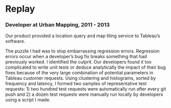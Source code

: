 # Replay 

### Developer at Urban Mapping, 2011 - 2013

Our product provided a location query and map tiling service to Tableau’s software. 

The puzzle I had was to stop embarrassing regression errors. Regression errors occur
when a developer’s bug fix breaks something that had previously worked. I
identified the culprit. Our developers found it too complicated to write unit
tests or deduce
analytically the impact of their bug fixes because of the very large combination of potential parameters
in Tableau customer requests. Using clustering and
histograms, sorted by frequency and latency, I formed two samples of
representative test requests: 1) two hundred test requests were automatically
run after every git push and 2) a dozen test requests were manually run locally
by developers using a script I made. 
